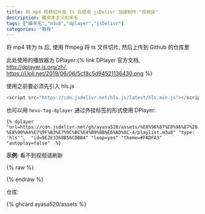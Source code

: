 ```yaml
---
title: 将 mp4 视频切片成 ts 后使用 jsDelivr 加速制作 "视频床"
description: 薅资本主义的羊毛
tags: ["薅羊毛","m3u8","dplayer","jsDelivr"]
categories: "教程"
---
```




将 mp4 转为 ts 后, 使用 ffmpeg 将 ts 文件切片, 然后上传到 Github 的仓库里

此处使用的播放器为 DPlayer:{% link DPlayer 官方文档, http://dplayer.js.org/zh/, https://i.loli.net/2019/06/06/5cf8c5d94521136430.png %}

使用之前要必须先引入 hls.js

```js
<script src="https://cdn.jsdelivr.net/hls.js/latest/hls.min.js"></script>
```

也可以用 `hexo-tag-dplayer` 通过外挂标签的形式使用 DPlayer:



```
{% dplayer "url=https://cdn.jsdelivr.net/gh/ayasa520/assets/%E8%96%87%E8%96%87%20-%E8%90%A4%E7%9F%B3%E7%9C%BC%E4%B9%8B%E6%AD%8C-4/playlist.m3u8" "type: 'hls'",  "id=9E2E3368B56CDBB4" "loop=yes" "theme=#FADFA3" "autoplay=false"  %}
```


**示例**:
看不到视频请刷新
<div id="dplayer" class="dplayer-video no-destroy dplayer dplayer-no-danmaku"></div>   

<script defer data-pjax src="https://cdn.jsdelivr.net/hls.js/latest/hls.min.js"></script>
<script defer onload =DplayerInit()  data-pjax src="https://cdn.jsdelivr.net/gh/ayasa520/hexo/source/js/DPlayer.min.js"></script>

{% raw %}
<div class="js-pjax">
<script>
   function DplayerInit(){} new DPlayer({
      container: document.getElementById('dplayer'),
      autoplay:0,theme:"#FADFA3",loop:true,preload:"auto",volume:Number("20"),
      video: {
          url: 'https://cdn.jsdelivr.net/gh/ayasa520/assets/%E8%96%87%E8%96%87%20-%E8%90%A4%E7%9F%B3%E7%9C%BC%E4%B9%8B%E6%AD%8C-4/playlist.m3u8',
          type: 'hls',
},});}catch(err){
  console.log("已经存在 dplayer");
}}</script>
</div>
{% endraw %}

仓库:

{% ghcard ayasa520/assets %}